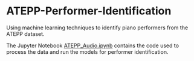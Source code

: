 # ATEPP-Performer-Identification

Using machine learning techniques to identify piano performers from the ATEPP dataset.

The Jupyter Notebook [ATEPP_Audio.ipynb](https://github.com/lawjjon/ATEPP-Performer-Identification/blob/main/ATEPP_Audio.ipynb) contains the code used to process the data and run the models for performer identification.